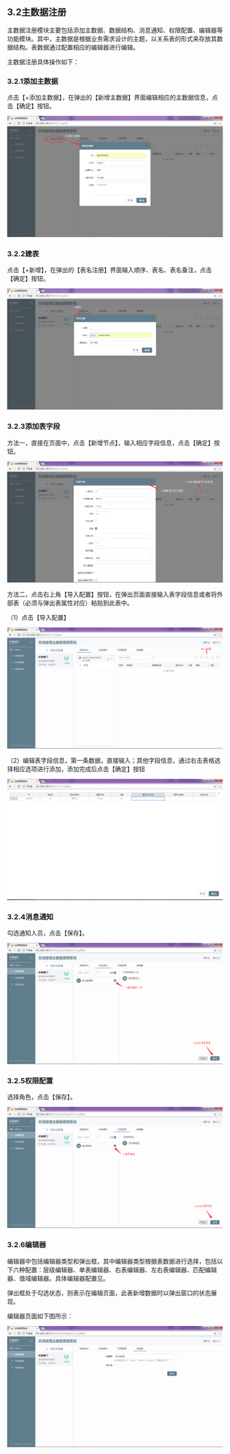 ## 3.2主数据注册

主数据注册模块主要包括添加主数据、数据结构、消息通知、权限配置、编辑器等功能模块。其中，主数据是根据业务需求设计的主题，以关系表的形式来存放其数据结构。表数据通过配置相应的编辑器进行编辑。

主数据注册具体操作如下：

### 3.2.1添加主数据

点击【+添加主数据】，在弹出的【新增主数据】界面编辑相应的主数据信息，点击【确定】按钮。

![](/assets/20171201145708.png)

### 3.2.2建表

点击【+新增】，在弹出的【表名注册】界面输入顺序、表名、表名备注，点击【确定】按钮。

![](/assets/20171201150912.png)

### 3.2.3添加表字段

方法一，直接在页面中，点击【新增节点】，输入相应字段信息，点击【确定】按钮。

![](/assets/20171201153356.png)


方法二，点击右上角【导入配置】按钮，在弹出页面直接输入表字段信息或者将外部表（必须与弹出表属性对应）粘贴到此表中。

（1）点击【导入配置】

![](/assets/20171201154554.png)

（2）编辑表字段信息，第一条数据，直接输入；其他字段信息，通过右击表格选择相应选项进行添加，添加完成后点击【确定】按钮

![](/assets/20171201154826.png)

### 3.2.4消息通知
勾选通知人员，点击【保存】。

![](/assets/20171201160520.png)

### 3.2.5权限配置

选择角色，点击【保存】。

![](/assets/20171201160621.png)

### 3.2.6编辑器

编辑器中包括编辑器类型和弹出框，其中编辑器类型根据表数据进行选择，包括以下六种配置：层级编辑器、单表编辑器、右表编辑器、左右表编辑器、匹配编辑器、值域编辑器。具体编辑器配置见[](/3shi-yong-shuo-ming/32zhu-shu-ju-zhu-ce.md)。

弹出框处于勾选状态，则表示在编辑页面，此表新增数据时以弹出窗口的状态展现。

编辑器页面如下图所示：

![](/assets/20171201161952.png)


